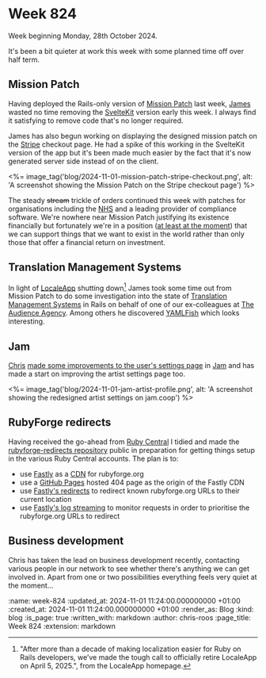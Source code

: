 Week 824
========

Week beginning Monday, 28th October 2024.

It's been a bit quieter at work this week with some planned time off over half term.

## Mission Patch

Having deployed the Rails-only version of [Mission Patch][mission-patch] last week, [James][james-mead] wasted no time removing the [SvelteKit][svelte-kit] version early this week. I always find it satisfying to remove code that's no longer required.

James has also begun working on displaying the designed mission patch on the [Stripe][stripe] checkout page. He had a spike of this working in the SvelteKit version of the app but it's been made much easier by the fact that it's now generated server side instead of on the client.

<%= image_tag('blog/2024-11-01-mission-patch-stripe-checkout.png', alt: 'A screenshot showing the Mission Patch on the Stripe checkout page') %>

The steady <del>stream</del> trickle of orders continued this week with patches for organisations including the [NHS][nhs] and a leading provider of compliance software. We're nowhere near Mission Patch justifying its existence financially but fortunately we're in a position ([at least at the moment](#business-development)) that we can support things that we want to exist in the world rather than only those that offer a financial return on investment.

## Translation Management Systems

In light of [LocaleApp][localeapp] shutting down[^1] James took some time out from Mission Patch to do some investigation into the state of [Translation Management Systems][tms] in Rails on behalf of one of our ex-colleagues at [The Audience Agency][taa]. Among others he discovered [YAMLFish][yamlfish] which looks interesting.

## Jam

[Chris][chris-lowis] [made some improvements to the user's settings page][jam-pr-226] in [Jam][jam] and has made a start on improving the artist settings page too.

<%= image_tag('blog/2024-11-01-jam-artist-profile.png', alt: 'A screenshot showing the redesigned artist settings on jam.coop') %>

## RubyForge redirects

Having received the go-ahead from [Ruby Central][ruby-central] I tidied and made the [rubyforge-redirects repository][rubyforge-redirects] public in preparation for getting things setup in the various Ruby Central accounts. The plan is to:

- use [Fastly][fastly] as a [CDN][cdn] for rubyforge.org
- use a [GitHub Pages][github-pages] hosted 404 page as the origin of the Fastly CDN
- use [Fastly's redirects][fastly-redirects] to redirect known rubyforge.org URLs to their current location
- use [Fastly's log streaming][fastly-log-streaming] to monitor requests in order to prioritise the rubyforge.org URLs to redirect

## Business development

Chris has taken the lead on business development recently, contacting various people in our network to see whether there's anything we can get involved in. Apart from one or two possibilities everything feels very quiet at the moment...

[^1]: "After more than a decade of making localization easier for Ruby on Rails developers, we’ve made the tough call to officially retire LocaleApp on April 5, 2025.", from the LocaleApp homepage.

[cdn]: https://en.wikipedia.org/wiki/Content_delivery_network
[chris-lowis]: /chris-lowis
[fastly]: https://www.fastly.com/
[fastly-log-streaming]: https://docs.fastly.com/en/guides/streaming-logs
[fastly-redirects]: https://www.fastly.com/documentation/solutions/tutorials/redirects/
[github-pages]: https://pages.github.com/
[jam]: https://jam.coop/
[james-mead]: /james-mead
[jam-pr-226]: https://github.com/freerange/jam-coop/pull/226
[localeapp]: https://www.localeapp.com/
[mission-patch]: https://mission-patch.com
[nhs]: https://www.nhs.uk/
[ruby-central]: https://rubycentral.org/
[rubyforge-redirects]: https://github.com/freerange/rubyforge-redirects
[stripe]: https://stripe.com/gb
[svelte-kit]: https://kit.svelte.dev/
[taa]: https://www.theaudienceagency.org/
[tms]: https://en.wikipedia.org/wiki/Translation_management_system
[yamlfish]:  https://yamlfish.dev

:name: week-824
:updated_at: 2024-11-01 11:24:00.000000000 +01:00
:created_at: 2024-11-01 11:24:00.000000000 +01:00
:render_as: Blog
:kind: blog
:is_page: true
:written_with: markdown
:author: chris-roos
:page_title: Week 824
:extension: markdown
